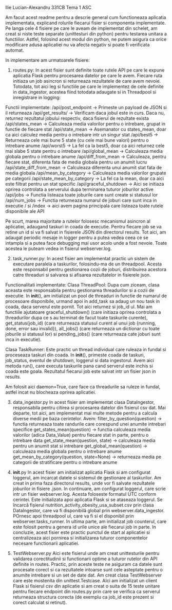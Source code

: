 Ilie Lucian-Alexandru 331CB
Tema 1 ASC

Am facut acest readme pentru a descrie general cum functioneaza aplicatia implementata, explicand rolurile fiecarui fisier si componenta implementate. Pe langa cele 4 fisiere pe care le aveam de implementat din schelet, am creat si niste teste separate (unittesturi din python) pentru testarea unitara a functiilor. Astfel, folosind acest modul din python, ne putem asigura ca orice modificare adusa aplicatiei nu va afecta negativ si poate fi verificata automat.

In implementare am urmatoarele fisiere:
1. routes.py: 
In acest fisier sunt definite toate rutele API pe care le expune aplicatia Flask pentru procesarea datelor pe care le avem. Fiecare ruta initiaza un job asincron si returneaza rezultatele de care avem nevoie. Totodata, tot aici leg si functiile pe care le implementez de cele definite in data_ingestor, acestea fiind totodata adaugate si in Threadpool si inregistrare in logging:

Functii implementate:
/api/post_endpoint -> Primeste un payload de JSON si il returneaza
/api/get_results/ -> Verificam daca jobul este in curs. Daca nu, returnez rezultatul jobului respectiv, daca fisierul de rezultate exista
/api/states_mean -> Calculeaza media valorilor pentru o intrebare, grupat in functie de fiecare stat
/api/state_mean -> Asemanator cu states_mean, doar ca aici calculez media pentru o intrebare intr un singur stat
/api/best5 -> Returneaza cele mai bune 5 state (cu cele mai bune valori) pentru o intrebare anume
/api/worst5 -> La fel ca la best5, doar ca aici returnez cele mai slabe 5 state pentru o intrebare
/api/global_mean -> Calculeaza media globala pentru o intrebare anume
/api/diff_from_mean -> Calculeaza, pentru fiecare stat, diferenta fata de media globala pentru un anumit lucru
/api/state_diff_from_mean -> Calculeaza diferenta unui anumit stat fata de media globala
/api/mean_by_category -> Calculeaza media valorilor grupate pe categorii
/api/state_mean_by_category -> La fel ca la mean, doar ca aici este filtrat pentru un stat specific
/api/graceful_shutdown -> Aici se initiaza oprirea controlata a serverului dupa terminarea tuturor joburilor active
/api/jobs -> Functia listeaza toate joburile care sunt create si statusul lor
/api/num_jobs -> Functia returneaza numarul de joburi care sunt inca in executie
/ si /index -> aici avem pagina principala care listeaza toate rutele disponibile ale API

Pe scurt, marea majoritate a rutelor folosesc mecanismul asincron al aplicatiei, adaugand taskuri in coada de executie. Pentru fiecare job se va retine un id si va fi salvat in fisierele JSON din directorul results. Tot aici, am adaugat periodic mesaje in logger pentru a putea vedea ceea ce se intampla si a putea face debugging mai usor acolo unde a fost nevoie. Toate acestea le puteam vedea in fisierul webserver.log.

2. task_runner.py:
In acest fisier am implementat practic un sistem de executare paralela a taskurilor, folosindu-ma de un threadpool. Acesta este responsabil pentru gestionarea cozii de joburi, distribuirea acestora catre threaduri si salvarea si afisarea rezultatelor in fisierele json.

Functionalitati implementate:
Clasa ThreadPool:
Dupa cum ziceam, clasa aceasta este responsabila pentru gestionarea threadurilor si a cozii de executie. In __init__(), am initializat un pool de threaduri in functie de numarul de procesoare disponibile, urmand apoi in add_task sa adaug un nou task in coada, daca serverul este pornit. Tot aici returnez si job_id ul. Mai am functiile ajutatoare graceful_shutdown() (care initiaza oprirea controlata a threadurilor dupa ce s au terminat de facut toate taskurile curente), get_status(job_id) (care returneaza statusul curent al unui job {running, done, error sau invalid}), all_jobs() (care returneaza un dictionar cu toate joburile si statusul lor) si pending_jobs() (care returneaza cate joburi sunt inca in executie).

Clasa TaskRunner:
Este practic un thread individual care ruleaza in fundal si proceseaza taskuri din coada. In __init__(), primeste coada de taskuri, job_status, eventul de shutdown, loggerul si data ingestorul. Avem aici metoda run(), care executa taskurile pana cand serverul este inchis si coada este goala. Rezultatul fiecarui job este salvat intr un fisier json in results.

Am folosit aici daemon=True, care face  ca threadurile sa ruleze in fundal, astfel incat nu blocheaza oprirea aplicatiei.

3. data_ingestor.py
In acest fisier am implementat clasa DataIngestor, responsabila pentru citirea si procesarea datelor din fisierul csv dat. Mai departe, tot aici, am implementat mai multe metode pentru a calcula diverse medii pe baza cerintelor. Avem: 
filter_by_question(question) -> functia returneaza toate randurile care corespund unei anumite intrebari specifice
get_states_mean(question) -> functia calculeaza media valorilor (adica Data_Value) pentru fiecare stat in parte, pentru o intrebare data
get_state_mean(question, state)	-> calculeaza media pentru un anumit stat si intrebare
get_global_mean(question) -> calculeaza media globala pentru o intrebare anume
get_mean_by_category(question, state=None) -> returneaza media pe categorii de stratificare pentru o intrebare anume

4. __init__.py
In acest fisier am initializat aplicatia Flask si am configurat loggerul, am incarcat datele si sistemul de gestionare al taskurilor.
Am creat in prima faza directorul results, unde vor fi salvate rezultatele joburilor in fisiere .json. In continuare, am configurat loggerul,
care scrie intr un fisier webserver.log. Acesta foloseste formatul UTC conform cerintei. Este initializata apoi aplicatia Flask si se ataseaza
loggerul. Se încarcă fișierul nutrition_activity_obesity_usa_subset.csv prin clasa DataIngestor, care va fi disponibilă global 
prin webserver.data_ingestor. POrnesc apoi threadpool ul, care va fi si el disponibil prin webserver.tasks_runner. In ultima parte, am initializat
job counterul, care este folosit pentru a genera id urile unice ale fiecarui job in parte.
In concluzie, acest fisier este practic punctul de start al aplicatiei si centralizeaza aici pornirea si initializarea tuturor componentelor necesare 
functionarii aplicatiei. 

5. TestWebserver.py
Aici este fisierul unde am creat unittesturile pentru validarea corectitudinii si functionarii optime a tuturor rutelor din API definite in routes.
Practic, prin aceste teste ne asiguram ca datele sunt procesate corect si ca rezultatele intoarse sunt cele asteptate pentru o anumite intrebare si un
set de date dat.
Am creat clasa TestWebserver care este mostenita din unittest.Testcase. AIci am initializat un client Flask si fisierul csv din aplicatie si am creat 
o suita de 15 teste unitare pentru fiecare endpoint din routes.py prin care se verifica ca serverul returneaza structura corecta (de exemplu ca job_id
este prezent si corect calculat si retinut).
